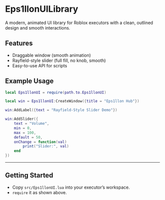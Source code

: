 # Eps1llonUILibrary

A modern, animated UI library for Roblox executors with a clean, outlined design and smooth interactions.

## Features

- Draggable window (smooth animation)
- Rayfield-style slider (full fill, no knob, smooth)
- Easy-to-use API for scripts

## Example Usage

```lua
local Eps1llonUI = require(path.to.Eps1llonUI)

local win = Eps1llonUI:CreateWindow({title = "Eps1llon Hub"})

win:AddLabel({text = "Rayfield-Style Slider Demo"})

win:AddSlider({
    text = "Volume",
    min = 0,
    max = 100,
    default = 50,
    onChange = function(val)
        print("Slider:", val)
    end
})
```

---

## Getting Started

- Copy `src/Eps1llonUI.lua` into your executor’s workspace.
- `require` it as shown above.
